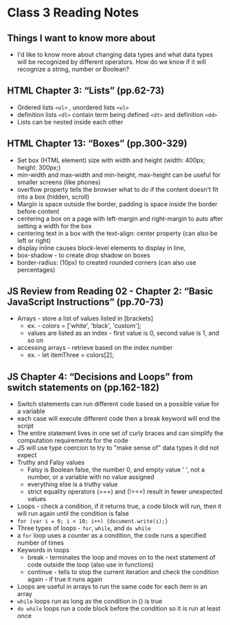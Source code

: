 # Class 3 Reading Notes

## Things I want to know more about
- I'd like to know more about changing data types and what data types will be recognized by different operators. How do we know if it will recognize a string, number or Boolean?

## HTML Chapter 3: “Lists” (pp.62-73)

- Ordered lists `<ol>` , unordered lists `<ul>`
- definition lists `<dl>` contain term being defined `<dt>` and definition `<dd>`
- Lists can be nested inside each other

## HTML Chapter 13: “Boxes” (pp.300-329)

- Set box (HTML element) size with width and height (width: 400px; height: 300px;)
- min-width and max-width and min-height, max-height can be useful for smaller screens (like phones)
- overflow property tells the browser what to do if the content doesn't fit into a box (hidden, scroll)
- Margin is space outside the border, padding is space inside the border before content
- centering a box on a page with left-margin and right-margin to auto after setting a width for the box
- centering text in a box with the text-align: center property (can also be left or right)
- display inline causes block-level elements to display in line,
- box-shadow - to create drop shadow on boxes
- border-radius: (10px) to created rounded corners (can also use percentages)

## JS Review from Reading 02 - Chapter 2: “Basic JavaScript Instructions” (pp.70-73)

- Arrays - store a list of values listed in [brackets]
  - ex. - colors = ['white', 'black', 'custom'];
  - values are listed as an index - first value is 0, second value is 1, and so on
- accessing arrays - retrieve based on the index number
  - ex. - let itemThree = colors[2];

## JS Chapter 4: “Decisions and Loops” from switch statements on (pp.162-182)

- Switch statements can run different code based on a possible value for a variable
- each case will execute different code then a break keyword will end the script
- The entire statement lives in one set of curly braces and can simplify the computation requirements for the code
- JS will use type coercion to try to "make sense of" data types it did not expect
- Truthy and Falsy values
  - Falsy is Boolean false, the number 0, and empty value ' ', not a number, or a variable with no value assigned
  - everything else is a truthy value
  - strict equality operators (===) and (!===) result in fewer unexpected values
- Loops - check a condition, if it returns true, a code block will run, then it will run again until the condition is false
- `for (var i = 0; i < 10; i++) {document.write(i);}`
- Three types of loops - `for`, `while`, and `do while`
- a `for` loop uses a counter as a condition, the code runs a specified number of times
- Keywords in loops
  - break - terminates the loop and moves on to the next statement of code outside the loop (also use in functions)
  - continue - tells to stop the current iteration and check the condition again - if true it runs again
- Loops are useful in arrays to run the same code for each item in an array
- `while` loops run as long as the condition in () is true
- `do while` loops run a code block before the condition so it is run at least once
